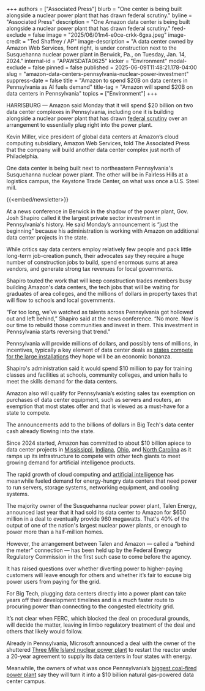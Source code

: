 +++
authors = ["Associated Press"]
blurb = "One center is being built alongside a nuclear power plant that has drawn federal scrutiny."
byline = "Associated Press"
description = "One Amazon data center is being built alongside a nuclear power plant that has drawn federal scrutiny."
feed-exclude = false
image = "2025/06/01m4-e0ce-crkk-6gxa.jpeg"
image-credit = "Ted Shaffrey / AP"
image-description = "A data center owned by Amazon Web Services, front right, is under construction next to the Susquehanna nuclear power plant in Berwick, Pa., on Tuesday, Jan. 14, 2024."
internal-id = "APAWSDATA0625"
kicker = "Environment"
modal-exclude = false
pinned = false
published = 2025-06-09T11:48:21.178-04:00
slug = "amazon-data-centers-pennsylvania-nuclear-power-investment"
suppress-date = false
title = "Amazon to spend $20B on data centers in Pennsylvania as AI fuels demand"
title-tag = "Amazon will spend $20B on data centers in Pennsylvania"
topics = ["Environment"]
+++

HARRISBURG —&nbsp;Amazon said Monday that it will spend $20 billion on two data center complexes in Pennsylvania, including one it is building alongside a nuclear power plant that has drawn <a href="https://apnews.com/article/power-electricity-amazon-microsoft-power-plants-data-centers-grid-f4763f73bc112425e18f30618dff0039">federal scrutiny</a> over an arrangement to essentially plug right into the power plant.

Kevin Miller, vice president of global data centers at Amazon’s cloud computing subsidiary, Amazon Web Services, told The Associated Press that the company will build another data center complex just north of Philadelphia.

One data center is being built next to northeastern Pennsylvania&#39;s Susquehanna nuclear power plant. The other will be in Fairless Hills at a logistics campus, the Keystone Trade Center, on what was once a U.S. Steel mill.

{{<embed/newsletter>}}

At a news conference in Berwick in the shadow of the power plant, Gov. Josh Shapiro called it the largest private sector investment in Pennsylvania&#39;s history. He said Monday’s announcement is “just the beginning” because his administration is working with Amazon on additional data center projects in the state.

While critics say data centers employ relatively few people and pack little long-term job-creation punch, their advocates say they require a huge number of construction jobs to build, spend enormous sums at area vendors, and generate strong tax revenues for local governments.

Shapiro touted the work that will keep construction trades members busy building Amazon&#39;s data centers, the tech jobs that will be waiting for graduates of area colleges, and the millions of dollars in property taxes that will flow to schools and local governments.

“For too long, we’ve watched as talents across Pennsylvania got hollowed out and left behind,” Shapiro said at the news conference. “No more. Now is our time to rebuild those communities and invest in them. This investment in Pennsylvania starts reversing that trend.”

Pennsylvania will provide millions of dollars, and possibly tens of millions, in incentives, typically a key element of data center deals as <a href="https://apnews.com/article/big-tech-data-centers-artificial-intelligence-states-a9a856cad1c12eda8fe63e44c9cbe4e8">states compete for the large installations</a> they hope will be an economic bonanza.

Shapiro&#39;s administration said it would spend $10 million to pay for training classes and facilities at schools, community colleges, and union halls to meet the skills demand for the data centers.

Amazon also will qualify for Pennsylvania’s existing sales tax exemption on purchases of data center equipment, such as servers and routers, an exemption that most states offer and that is viewed as a must-have for a state to compete.

The announcements add to the billions of dollars in Big Tech&#39;s data center cash already flowing into the state.

Since 2024 started, Amazon has committed to about $10 billion apiece to data center projects in <a href="https://apnews.com/article/mississippi-data-centers-a143ba6970a4e1ff401f5463f2cd80a8">Mississippi</a>, <a href="https://apnews.com/article/amazon-aws-indiana-data-center-planned-investment-ccdad82728a72025f37383e3811f13f6">Indiana</a>, <a href="https://apnews.com/article/amazon-aws-ohio-data-center-investment-1e5fcede2f64bb58e07e64af02216d8c">Ohio</a>, and <a href="https://apnews.com/article/amazon-north-carolina-data-center-jobs-338bef3890bb61159e1b6bedfd2efbb5">North Carolina</a> as it ramps up its infrastructure to compete with other tech giants to meet growing demand for artificial intelligence products.

The rapid growth of cloud computing and <a href="https://apnews.com/hub/artificial-intelligence">artificial intelligence</a> has meanwhile fueled demand for energy-hungry data centers that need power to run servers, storage systems, networking equipment, and cooling systems.

The majority owner of the Susquehanna nuclear power plant, Talen Energy, announced last year that it had sold its data center to Amazon for $650 million in a deal to eventually provide 960 megawatts. That&#39;s 40% of the output of one of the nation&#39;s largest nuclear power plants, or enough to power more than a half-million homes.

However, the arrangement between Talen and Amazon — called a “behind the meter” connection — has been held up by the Federal Energy Regulatory Commission in the first such case to come before the agency.

It has raised questions over whether diverting power to higher-paying customers will leave enough for others and whether it’s fair to excuse big power users from paying for the grid.

For Big Tech, plugging data centers directly into a power plant can take years off their development timelines and is a much faster route to procuring power than connecting to the congested electricity grid.

It’s not clear when FERC, which blocked the deal on procedural grounds, will decide the matter, leaving in limbo regulatory treatment of the deal and others that likely would follow.

Already in Pennsylvania, Microsoft announced a deal with the owner of the shuttered <a href="https://apnews.com/article/ca23009ea5b54f21a3fed04065cacc7e">Three Mile Island nuclear power plant</a> to restart the reactor under a 20-year agreement to supply its data centers in four states with energy.

Meanwhile, the owners of what was once Pennsylvania’s <a href="https://apnews.com/article/technology-ai-natural-gas-electricity-pennsylvania-450534992fab8dd3527b64b92614259e">biggest coal-fired power plant</a> say they will turn it into a $10 billion natural gas-powered data center campus.

